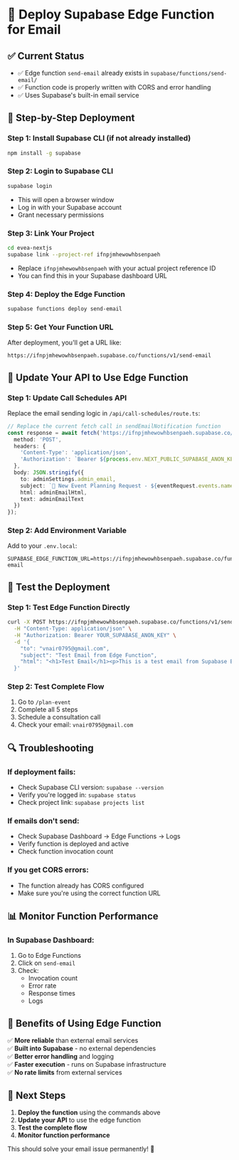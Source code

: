 # 🚀 Deploy Supabase Edge Function for Email

## ✅ **Current Status**
- ✅ Edge function `send-email` already exists in `supabase/functions/send-email/`
- ✅ Function code is properly written with CORS and error handling
- ✅ Uses Supabase's built-in email service

## 🎯 **Step-by-Step Deployment**

### **Step 1: Install Supabase CLI (if not already installed)**
```bash
npm install -g supabase
```

### **Step 2: Login to Supabase CLI**
```bash
supabase login
```
- This will open a browser window
- Log in with your Supabase account
- Grant necessary permissions

### **Step 3: Link Your Project**
```bash
cd evea-nextjs
supabase link --project-ref ifnpjmhewowhbsenpaeh
```
- Replace `ifnpjmhewowhbsenpaeh` with your actual project reference ID
- You can find this in your Supabase dashboard URL

### **Step 4: Deploy the Edge Function**
```bash
supabase functions deploy send-email
```

### **Step 5: Get Your Function URL**
After deployment, you'll get a URL like:
```
https://ifnpjmhewowhbsenpaeh.supabase.co/functions/v1/send-email
```

## 🔧 **Update Your API to Use Edge Function**

### **Step 1: Update Call Schedules API**
Replace the email sending logic in `/api/call-schedules/route.ts`:

```typescript
// Replace the current fetch call in sendEmailNotification function
const response = await fetch('https://ifnpjmhewowhbsenpaeh.supabase.co/functions/v1/send-email', {
  method: 'POST',
  headers: { 
    'Content-Type': 'application/json',
    'Authorization': `Bearer ${process.env.NEXT_PUBLIC_SUPABASE_ANON_KEY}`
  },
  body: JSON.stringify({
    to: adminSettings.admin_email,
    subject: `🎉 New Event Planning Request - ${eventRequest.events.name}`,
    html: adminEmailHtml,
    text: adminEmailText
  })
});
```

### **Step 2: Add Environment Variable**
Add to your `.env.local`:
```env
SUPABASE_EDGE_FUNCTION_URL=https://ifnpjmhewowhbsenpaeh.supabase.co/functions/v1/send-email
```

## 🧪 **Test the Deployment**

### **Step 1: Test Edge Function Directly**
```bash
curl -X POST https://ifnpjmhewowhbsenpaeh.supabase.co/functions/v1/send-email \
  -H "Content-Type: application/json" \
  -H "Authorization: Bearer YOUR_SUPABASE_ANON_KEY" \
  -d '{
    "to": "vnair0795@gmail.com",
    "subject": "Test Email from Edge Function",
    "html": "<h1>Test Email</h1><p>This is a test email from Supabase Edge Function.</p>"
  }'
```

### **Step 2: Test Complete Flow**
1. Go to `/plan-event`
2. Complete all 5 steps
3. Schedule a consultation call
4. Check your email: `vnair0795@gmail.com`

## 🔍 **Troubleshooting**

### **If deployment fails:**
- Check Supabase CLI version: `supabase --version`
- Verify you're logged in: `supabase status`
- Check project link: `supabase projects list`

### **If emails don't send:**
- Check Supabase Dashboard → Edge Functions → Logs
- Verify function is deployed and active
- Check function invocation count

### **If you get CORS errors:**
- The function already has CORS configured
- Make sure you're using the correct function URL

## 📊 **Monitor Function Performance**

### **In Supabase Dashboard:**
1. Go to Edge Functions
2. Click on `send-email`
3. Check:
   - Invocation count
   - Error rate
   - Response times
   - Logs

## 🎉 **Benefits of Using Edge Function**

✅ **More reliable** than external email services  
✅ **Built into Supabase** - no external dependencies  
✅ **Better error handling** and logging  
✅ **Faster execution** - runs on Supabase infrastructure  
✅ **No rate limits** from external services  

## 🚀 **Next Steps**

1. **Deploy the function** using the commands above
2. **Update your API** to use the edge function
3. **Test the complete flow**
4. **Monitor function performance**

This should solve your email issue permanently! 🎉
